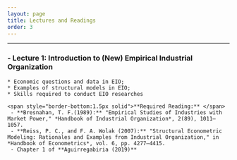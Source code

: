 ```yaml
---
layout: page
title: Lectures and Readings
order: 3
---
```

***

### - Lecture 1: Introduction to (New) Empirical Industrial Organization 
    * Economic questions and data in EIO;  
    * Examples of structural models in EIO;  
    * Skills required to conduct EIO researches

    <span style="border-bottom:1.5px solid">**Required Reading:** </span>  
     - **Bresnahan, T. F.(1989):** "Empirical Studies of Industries with Market Power," *Handbook of Industrial Organization*, 2(89), 1011–1057.  
     - **Reiss, P. C., and F. A. Wolak (2007):** "Structural Econometric Modeling: Rationales and Examples from Industrial Organization," in *Handbook of Econometrics*, vol. 6, pp. 4277–4415.  
     - Chapter 1 of **Aguirregabiria (2019)**
